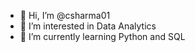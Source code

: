 - 👋 Hi, I’m @csharma01
- 👀 I’m interested in Data Analytics
- 🌱 I’m currently learning Python and SQL

<!---
csharma01/csharma01 is a ✨ special ✨ repository because its `README.md` (this file) appears on your GitHub profile.
You can click the Preview link to take a look at your changes.
--->

